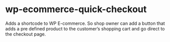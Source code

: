 wp-ecommerce-quick-checkout
===========================

Adds a shortcode to WP E-commerce. So shop owner can add a button that adds a pre defined product to the customer’s shopping cart and go direct to the checkout page.
